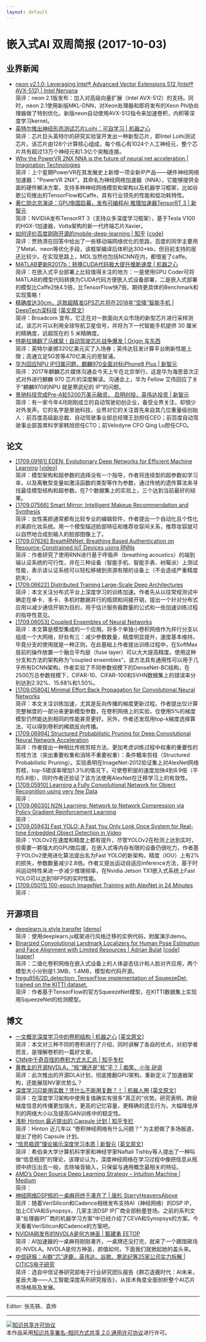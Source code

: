```yaml
---
layout: default
---
```


# 嵌入式AI 双周简报 (2017-10-03)

## 业界新闻
- [neon v2.1.0: Leveraging Intel® Advanced Vector Extensions 512 (Intel® AVX-512) | Intel Nervana](https://www.intelnervana.com/neon-2-1/)<br />
简评：neon 2.1版发布：加入对高级向量扩展（Intel AVX-512）的支持。同时，neon 2.1使用新版MKL-DNN，对Xeon处理器和即将发布的Xeon Phi协处理器做了特别优化。新版neon自动使用AVX-512指令来加速卷积，内积等深度学习kernel。
- [英特尔推出神经形态测试芯片Loihi：可自学习 | 机器之心](https://mp.weixin.qq.com/s?__biz=MzA3MzI4MjgzMw==&mid=2650731297&idx=3&sn=0df877e39b4eb42b4358f141e7fbfbe0&chksm=871b375fb06cbe49945b23e43c177ea6c5ce473aca76b47653616afaeb9717fde8128214f9f0&scene=0&pass_ticket=rqrP6Vxa9PZoQEDHty4l%2FLyT8Hl0x5YUmW7OF27EHbuoBSvSV3DEBV3RHKCl27LP#rd)<br />
简评：芯片巨头英特尔的研究实验室开发出一种新型芯片，即Intel Loihi测试芯片。该芯片由128个计算核心组成，每个核心有1024个人工神经元，整个芯片共有超过13万个神经元和1.3亿个突触连接。
- [Why the PowerVR 2NX NNA is the future of neural net acceleration | Imagination Technologies](https://www.imgtec.com/blog/why-the-powervr-2nx-nna-is-the-future-of-neural-net-acceleration)<br />
简评：上个星期PowerVR在其发展史上新增一项全新IP产品——硬件神经网络加速器：“PowerVR 2NX”。其命名为神经网络加速器（NNA），它能够提供全面的硬件解决方案，支持多种神经网络模型和架构以及机器学习框架，比如谷歌公司推出的TensorFlow和Caffe，具有行业领先的性能和低功耗特性。
- [黄仁勋北京演讲：GPU帝国启幕，发布可编程AI 推理加速器TensorRT 3 | 新智元](https://mp.weixin.qq.com/s?__biz=MzI3MTA0MTk1MA==&mid=2652005362&idx=1&sn=2159cde5b7bd4094dfead7bead49a6a1&chksm=f1211703c6569e15a95c02da74bcab4b960491864e35a1d7526784b404b12b6a73ac70672439&scene=0&pass_ticket=rqrP6Vxa9PZoQEDHty4l%2FLyT8Hl0x5YUmW7OF27EHbuoBSvSV3DEBV3RHKCl27LP#rd)<br />
简评：NVIDIA发布TensorRT 3（支持众多深度学习框架），基于Tesla V100的HGX-1加速器，Volta架构的新一代终端芯片Xavier。
- [如何评价百度刚刚开源的mobile-deep-learning | 知乎](https://www.zhihu.com/question/65816648) [[code](https://github.com/baidu/mobile-deep-learning)]<br />
简评：贾扬清在回答中给出了一些移动端网络优化的思路，百度的同学主要用了Metal、neon等优化手段，该框架编译后体积达300+kb，但目前支持的层还比较少。在实现思路上，MDL当然也包括NCNN在内，都借鉴了caffe。
- [MATLAB更新R2017b：转换CUDA代码极大提升推断速度 | 机器之心](https://mp.weixin.qq.com/s?__biz=MzA3MzI4MjgzMw==&mid=2650731455&idx=2&sn=3c80cc9088e870d44fa3de2994f72382&chksm=871b37c1b06cbed77b2055ebee7987007470f0f049b5a0bb93968ee1a02fc851ba50aa1e12b4&scene=0&pass_ticket=rqrP6Vxa9PZoQEDHty4l%2FLyT8Hl0x5YUmW7OF27EHbuoBSvSV3DEBV3RHKCl27LP#rd)<br />
简评：在嵌入式平台部署上比较值得关注的地方：一是使用GPU Coder可将MATLAB的模型代码转换为CUDA代码方便嵌入式设备部署，二是嵌入式部署的模型比Caffe2快4.5倍，比TensorFlow快7倍，期待更具体的Benchmark和实现策略！
- [精确度达30cm，这款超精准GPS芯片将在2018年“空降”智能手机 | DeepTech深科技](https://mp.weixin.qq.com/s/FAxOYR3i-W2FqRbymqD5uw) [[英文原文](https://spectrum.ieee.org/tech-talk/semiconductors/design/superaccurate-gps-chips-coming-to-smartphones-in-2018)]<br />
简评：Broadcom 宣布，它正在对一款面向大众市场的新型芯片进行采样测试，该芯片可以利用全球导航卫星信号，并将为下一代智能手机提供 30 厘米的精确度，远超现在的 5 米精确度。
- [特斯拉捅翻了马蜂窝！自动驾驶芯片战争爆发 | Origin 车东西](https://mp.weixin.qq.com/s?__biz=MjM5ODgxNTk4Mw==&mid=2689910611&idx=1&sn=a7821a9ff6c856cb2261bf49676a3f20&chksm=836496d3b4131fc5a896e244d71e85ded0347954db2e049ab954e8fbf0b42a91204aaf01fb0d&mpshare=1&scene=1&srcid=0928G5PHKRgshI3hgdksQFIA&pass_ticket=rqrP6Vxa9PZoQEDHty4l%2FLyT8Hl0x5YUmW7OF27EHbuoBSvSV3DEBV3RHKCl27LP#rd)<br />
简评：英特尔豪掷320亿美元买了入场券；英伟达狂发计算平台刷新性能上限；高通立足5G苦等470亿美元的恩智浦。
- [华为回应NPU IP归属问题，麒麟970全面对标iPhone8 Plus | 新智元](https://mp.weixin.qq.com/s?__biz=MzI3MTA0MTk1MA==&mid=2652005319&idx=2&sn=83a6697392fdbce0e3f9fb14741e99ff&chksm=f1211736c6569e207273a6c6da57c4b315a9e72ea0a483161f6ffdfefcacbc1b34d47f22d62f&scene=0&pass_ticket=rqrP6Vxa9PZoQEDHty4l%2FLyT8Hl0x5YUmW7OF27EHbuoBSvSV3DEBV3RHKCl27LP#rd)<br />
简评：2017年麒麟芯片媒体沟通会今天上午在北京举行，这是华为海思首次正式对外进行麒麟 970 芯片的深度解读。沟通会上，华为 Fellow 艾伟回应了关于“麒麟970的NPU 就是寒武纪的 IP”的问题。
- [景驰科技完成Pre-A轮5200万美元融资， 启明创投，英伟达投资 | 新智元](https://mp.weixin.qq.com/s?__biz=MzI3MTA0MTk1MA==&mid=2652005362&idx=2&sn=c66836e3f0f76eeba620fa9b30652124&chksm=f1211703c6569e15596b66c9122325a52e2302da84572d62e338869670bd07ef6f4f0f03abbd&scene=0&pass_ticket=rqrP6Vxa9PZoQEDHty4l%2FLyT8Hl0x5YUmW7OF27EHbuoBSvSV3DEBV3RHKCl27LP#rd)<br />
简评：有一家今年4月刚刚成立的自动驾驶初创企业，备受业界关注，却很少对外发声。它的名字是景驰科技，业界对它的关注首先来自其几位重量级创始人：前百度高级副总裁、自动驾驶事业部总经理王劲担任CEO；前百度自动驾驶事业部首席科学家韩旭担任CTO；前Velodyne CFO Qing Lu担任CFO。


## 论文

- [[1709.09161] EDEN: Evolutionary Deep Networks for Efficient Machine Learning](https://arxiv.org/abs/1709.09161) [[video](https://vimeo.com/234510097)]<br />
简评：模型架构和超参数的选择没有一个指导，作者将连续型的超参数如学习率，以及离散型变量如激活函数的类型等作为参数，通过传统的遗传算法来寻找最佳模型结构和超参数。在7个数据集上的实验上，三个达到当前最好的结果。
- [[1709.07566] Smart Mirror: Intelligent Makeup Recommendation and Synthesis](https://arxiv.org/abs/1709.07566)<br />
简评：女性美颜通常都有比较专业的编辑软件，作者提出一个自动化且个性化的美颜化妆系统。用一个模型描述脸部特征和推荐妆容间关系，推荐妆容就可以自然地合成到输入的脸部图像上了。
- [[1709.07626] BreathRNNet: Breathing Based Authentication on Resource-Constrained IoT Devices using RNNs](https://arxiv.org/abs/1709.07626)<br />
简评：作者研究了使用RNN进行基于呼吸声（breathing acoustics）的端到端认证系统的可行性，并在三种设备（智能手机、智能手表、树莓派）上测试性能，表示该认证系统可以轻松移植到资源有限的设备上（不会造成严重精度损失）。
- [[1709.06622] Distributed Training Large-Scale Deep Architectures](https://arxiv.org/abs/1709.06622)<br />
简评：本文关注分布式平台上深度学习的训练加速。作者先从以往常规测试中确定在单卡、多卡、多机时数据并行的瓶颈和间接开销，提出一个针对分布式应用以减少通信开销为目的，用于估计服务器数量的公式和一些加速训练过程的指导性意见。
- [[1709.06053] Coupled Ensembles of Neural Networks](https://arxiv.org/abs/1709.06053)<br />
简评：本文算是模型集成的一个应用。将多个单独小卷积网络作为并行分支以组成一个大网络，好处有三：减少参数数量，精度明显提升，速度基本维持。毕竟分支的使用就是一种正则，在此基础上作者提出训练过程中，在SoftMax层前的操作放置一个融合平均层（fuse layer）可以大大提高精度。使用这种分支和方法的架构称为“coupled ensembles”，该方法具有通用性可以用于几乎所有DCNN架构，作者实验了不同参数规模下的DenseNet-BC结构，在2500万总参数规模下，CIFAR-10、CIFAR-100和SVHN数据集上的错误率分别达到2.92%、15.68%和1.50%。
- [[1709.05804] Minimal Effort Back Propagation for Convolutional Neural Networks](https://arxiv.org/abs/1709.05804)<br />
简评：本文关注训练加速，尤其是反向传播的梯度更新过程。作者提出仅计算完整梯度的一部分来更新模型参数，在卷积网络上的实验，仅使用5%的梯度模型仍然能达到相同的性能甚至更好。另外，作者还发现用top-k梯度选择算法，可以得到卷积的稀疏反向传播。
- [[1709.06994] Structured Probabilistic Pruning for Deep Convolutional Neural Network Acceleration](https://arxiv.org/abs/1709.06994)<br />
简评：作者提出一种相比传统剪枝方法，更加考虑训练过程中权重的重要性的剪枝方法（突出重要权重和消除不重要权重）：条件概率剪枝（Structured Probabilistic Pruning）。实验表明在ImageNet-2012验证集上对AlexNet网络剪枝，top-5错误率增加1.3%的情况下，可使卷积层的速度加快4到8.9倍（平均5.8倍），同时作者还验证了该方法使用AlexNet在迁移学习上的有效性。
- [[1709.05910] Learning a Fully Convolutional Network for Object Recognition using very few Data](https://arxiv.org/abs/1709.05910)<br />
简评：
- [[1709.06030] N2N Learning: Network to Network Compression via Policy Gradient Reinforcement Learning](https://arxiv.org/abs/1709.06030)<br />
简评：
- [[1709.05943] Fast YOLO: A Fast You Only Look Once System for Real-time Embedded Object Detection in Video](https://arxiv.org/abs/1709.05943)<br />
简评：YOLOv2在速度和精度上都有提升，尽管YOLOv2在检测上达到实时，但需要一颗强大的GPU做后援，在嵌入式等内存有限的设备仍很吃力，作者基于YOLOv2使用进化算法提出名为Fast YOLO的新架构，精度（IOU）上有2%的损失，参数数量减少2.8倍。作者又提出运动自适应inference方法，基于时间运动特性来进一步减少推理频率，在Nvidia Jetson TX1嵌入式系统上Fast YOLO可以达到18FPS的实时性能。
- [[1709.05011] 100-epoch ImageNet Training with AlexNet in 24 Minutes](https://arxiv.org/abs/1709.05011)<br />
简评：


## 开源项目

- [deeplearn.js style transfer](https://github.com/reiinakano/fast-style-transfer-deeplearnjs) [[demo](https://reiinakano.github.io/fast-style-transfer-deeplearnjs/)]<br />
简评：使用deeplearn.js框架进行风格迁移的实例代码，附属演示demo。
- [Binarized Convolutional Landmark Localizers for Human Pose Estimation and Face Alignment with Limited Resources | Adrian Bulat](https://www.adrianbulat.com/binary-cnn-landmarks) [[code](https://github.com/1adrianb/binary-face-alignment)] [[paper](https://arxiv.org/abs/1703.00862)]<br />
简评：二值化卷积网络在嵌入式设备上的人体姿态估计和人脸对齐应用，两个模型大小分别是1.3MB、1.4MB，模型和代码开源。
- [fregu856/2D_detection: TensorFlow implementation of SqueezeDet, trained on the KITTI dataset.](https://github.com/fregu856/2D_detection)<br />
简评：作者基于TensorFlow的官方SqueezeNet模型，在KITTI数据集上实现用SqueezeNet的检测模型。


## 博文

- [一文概览深度学习中的卷积结构 | 机器之心](https://mp.weixin.qq.com/s/zXkuXfHuiKtvDk9Ku0Ektg) [[英文原文](https://medium.com/towards-data-science/types-of-convolutions-in-deep-learning-717013397f4d)]<br />
简评：本文对三种不同的卷积进行了介绍，同时讲解了各自的优点，对初学者而言，是理解卷积的一篇好文章。
- [CNN中千奇百怪的卷积方式大汇总 | 知乎专栏](https://zhuanlan.zhihu.com/p/29367273)<br />
- [黄教主的开源NVDLA，“核”爆还是“核”平？ | 痴笑、小张 矽说](https://mp.weixin.qq.com/s/K3bRztfIO-PRh-XtrYPYGA)<br />
简评：此次推出的开源DLA计划，彻底推翻GPU架构，重新定义了加速器架构，还能展现NV家优势么？
- [深度学习只能用实数？凭什么不能用复数？！ | 机器人圈](https://mp.weixin.qq.com/s/A3zniHGsubiOoyOvfVcDAw) [[英文原文](https://medium.com/intuitionmachine/should-deep-learning-use-complex-numbers-edbd3aac3fb8)]<br />
简评：在深度学习架构中使用复值确实有很多“真正的”优势。研究表明，跨层梯度信息的传播更加强大，更高的记忆容量，更精确的遗忘行为，大幅降低序列的网络大小以及提高GAN训练中的稳定性。
- [浅析 Hinton 最近提出的 Capsule 计划 | 知乎专栏](https://zhuanlan.zhihu.com/p/29435406)<br />
简评：Hinton 近几年以 “卷积神经网络有什么问题？” 为主题做了多场报道，提出了他的 Capsule 计划。
- [“信息瓶颈”理论揭示深度学习本质 | 新智元](https://mp.weixin.qq.com/s/pdv-T69rz4jO47CMf-CUhg) [[英文原文](https://www.quantamagazine.org/new-theory-cracks-open-the-black-box-of-deep-learning-20170921/)]<br />
简评：希伯来大学计算机科学家和神经学家Naftali Tishby等人提出了一种叫做“信息瓶颈”的理论，该理论认为，深度神经网络在学习过程中像把信息从瓶颈中挤压出去一般，去除噪音输入，只保留与通用概念最相关的特征。
- [AMD’s Open Source Deep Learning Strategy – Intuition Machine | Medium](https://medium.com/intuitionmachine/amds-open-source-deep-learning-strategy-14c228be6248)<br />
简评：
- [神经网络DSP核的一桌麻将终于凑齐了 | 唐杉 StarryHeavensAbove](https://mp.weixin.qq.com/s?__biz=MzI3MDQ2MjA3OA==&mid=2247484055&idx=1&sn=fe9cfbe984510abe4e902c994bcb6097&chksm=ead1ff86dda67690c97fa01e67ed111a558ab04fbc31b2369af125b60ce7e1783cc57c7b774d&mpshare=1&scene=1&srcid=0525e1INuCTINEUEngTsQrsT&pass_ticket=rqrP6Vxa9PZoQEDHty4l%2FLyT8Hl0x5YUmW7OF27EHbuoBSvSV3DEBV3RHKCl27LP#rd)<br />
简评：随着VeriSilicon和Cadence相继发布支持AI（神经网络）的DSP IP，加上CEVA和Synopsys，几家主流DSP IP厂商全部粉墨登场。之前的系列文章“处理器IP厂商的机器学习方案”中已经介绍了CEVA和Synopsys的方案。今天看看VeriSilicon和Cadence的方案吧。
- [NVIDIA刚发布的NVDLA是何方神圣 | 甄建勇 EETOP](https://mp.weixin.qq.com/s?__biz=MzAxOTIxNTg0Mg==&mid=2650991436&idx=1&sn=fdf4143ae6fd5cdf79bbffdb8f67a932&chksm=803c2fc1b74ba6d7664345fdbcd45d03c3b97875ceb096a470b7c60fd76460515bf04ae0657f&mpshare=1&scene=1&srcid=0929gTs73LkcU5yXzD7YJPLE&pass_ticket=rqrP6Vxa9PZoQEDHty4l%2FLyT8Hl0x5YUmW7OF27EHbuoBSvSV3DEBV3RHKCl27LP#rd)<br />
简评：AI加速器的一桌麻将刚刚凑齐，一桌牌还没打完，就来了一个踢馆砸场的-NVDLA。NVDLA是何方神圣，颜值如何，下面我们就掀起她的盖头来。
- [中信研报：AI群“芯”逐鹿，英伟达、谷歌、寒武纪等25家公司实力拆解 | CITICS电子研究](https://mp.weixin.qq.com/s?__biz=MzI3MTA0MTk1MA==&mid=2652004960&idx=3&sn=ef3284dd5e90c0b6751cdf3c96f69bb3&chksm=f1211691c6569f871842d9b8c131e4a5dcf4ac6f32ade193b45b94de05fb6fe71530f99abd45&scene=0&pass_ticket=rqrP6Vxa9PZoQEDHty4l%2FLyT8Hl0x5YUmW7OF27EHbuoBSvSV3DEBV3RHKCl27LP#rd)<br />
简评：选自中信证券研究部电子行业研究团队报告《群芯逐鹿时代：AI未来，星辰大海——人工智能深度系列研究报告》，从技术角度全面剖析整个AI芯片市场格局及发展。



----

Editor: 张先轶、袁帅

----

<a rel="license" href="http://creativecommons.org/licenses/by-sa/2.0/"><img alt="知识共享许可协议" style="border-width:0" src="https://i.creativecommons.org/l/by-sa/2.0/88x31.png" /></a><br />本作品采用<a rel="license" href="http://creativecommons.org/licenses/by-sa/2.0/">知识共享署名-相同方式共享 2.0 通用许可协议</a>进行许可。
